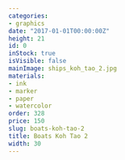 ```yaml
---
categories:
- graphics
date: "2017-01-01T00:00:00Z"
height: 21
id: 0
inStock: true
isVisible: false
mainImage: ships_koh_tao_2.jpg
materials:
- ink
- marker
- paper
- watercolor
order: 328
price: 150
slug: boats-koh-tao-2
title: Boats Koh Tao 2
width: 30
---
```


